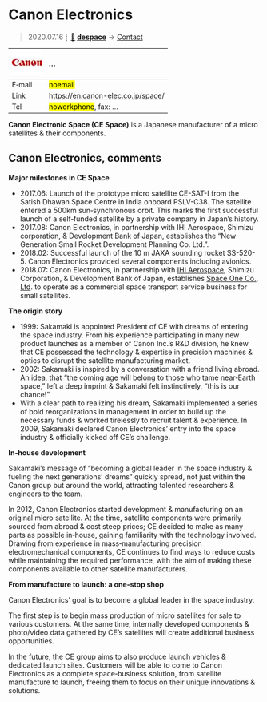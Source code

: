 # Canon Electronics
> 2020.07.16 ┊ **[🚀](../index/index.md) [despace](index.md)** → [Contact](contact.md)

|[![](f/contact/c/canon_elec_logo1_thumb.jpg)](f/contact/c/canon_elec_logo1.png)|*…*|
|:--|:--|
|E‑mail| <mark>noemail</mark> |
|Link| <https://en.canon-elec.co.jp/space/> |
|Tel| <mark>noworkphone</mark>, fax: … |

**Canon Electronic Space (CE Space)** is a Japanese manufacturer of a micro satellites & their components.

<p style="page-break-after:always"> </p>

## Canon Electronics, comments

**Major milestones in CE Space**

   - 2017.06: Launch of the prototype micro satellite CE-SAT-I from the Satish Dhawan Space Centre in India onboard PSLV-C38. The satellite entered a 500km sun‑synchronous orbit. This marks the first successful launch of a self‑funded satellite by a private company in Japan’s history.
   - 2017.08: Canon Electronics, in partnership with IHI Aerospace, Shimizu corporation, & Development Bank of Japan, establishes the “New Generation Small Rocket Development Planning Co. Ltd.”.
   - 2018.02: Successful launch of the 10 m JAXA sounding rocket SS-520-5. Canon Electronics provided several components including avionics.
   - 2018.07: Canon Electronics, in partnership with [IHI Aerospace](zz_ihi.md), Shimizu Corporation, & Development Bank of Japan, establishes [Space One Co., Ltd](zz_space_one_co.md). to operate as a commercial space transport service business for small satellites.

**The origin story**

   - 1999: Sakamaki is appointed President of CE with dreams of entering the space industry. From his experience participating in many new product launches as a member of Canon Inc.’s R&D division, he knew that CE possessed the technology & expertise in precision machines & optics to disrupt the satellite manufacturing market.
   - 2002: Sakamaki is inspired by a conversation with a friend living abroad. An idea, that “the coming age will belong to those who tame near‑Earth space,” left a deep imprint & Sakamaki felt instinctively, “this is our chance!”
   - With a clear path to realizing his dream, Sakamaki implemented a series of bold reorganizations in management in order to build up the necessary funds & worked tirelessly to recruit talent & experience. In 2009, Sakamaki declared Canon Electronics’ entry into the space industry & officially kicked off CE’s challenge.

**In‑house development**

Sakamaki’s message of “becoming a global leader in the space industry & fueling the next generations’ dreams” quickly spread, not just within the Canon group but around the world, attracting talented researchers & engineers to the team.

In 2012, Canon Electronics started development & manufacturing on an original micro satellite. At the time, satellite components were primarily sourced from abroad & cost steep prices; CE decided to make as many parts as possible in‑house, gaining familiarity with the technology involved. Drawing from experience in mass‑manufacturing precision electromechanical components, CE continues to find ways to reduce costs while maintaining the required performance, with the aim of making these components available to other satellite manufacturers.

**From manufacture to launch: a one‑stop shop**

Canon Electronics’ goal is to become a global leader in the space industry.

The first step is to begin mass production of micro satellites for sale to various customers. At the same time, internally developed components & photo/video data gathered by CE’s satellites will create additional business opportunities.

In the future, the CE group aims to also produce launch vehicles & dedicated launch sites. Customers will be able to come to Canon Electronics as a complete space‑business solution, from satellite manufacture to launch, freeing them to focus on their unique innovations & solutions.
